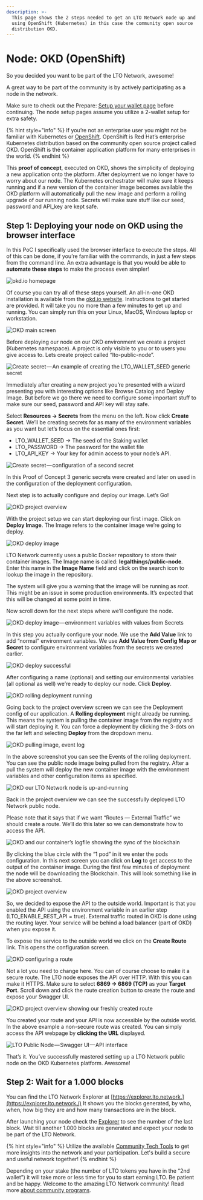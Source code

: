 ```yaml
---
description: >-
  This page shows the 2 steps needed to get an LTO Network node up and running
  using OpenShift (Kubernetes) in this case the community open source
  distribution OKD.
---
```


# Node: OKD \(OpenShift\)

So you decided you want to be part of the LTO Network, awesome!

A great way to be part of the community is by actively participating as a node in the network.

Make sure to check out the Prepare: [Setup your wallet page](../../tutorials/mining/prepare-setup-your-wallet.md) before continuing. The node setup pages assume you utilize a 2-wallet setup for extra safety.

{% hint style="info" %}
If you’re not an enterprise user you might not be familiar with Kubernetes or [OpenShift](https://www.openshift.com/). OpenShift is Red Hat’s enterprise Kubernetes distribution based on the community open source project called OKD. OpenShift is thé container application platform for many enterprises in the world.
{% endhint %}

This **proof of concept**, executed on OKD, shows the simplicity of deploying a new application onto the platform. After deployment we no longer have to worry about our node. The Kubernetes orchestrator will make sure it keeps running and if a new version of the container image becomes available the OKD platform will automatically pull the new image and perform a rolling upgrade of our running node. Secrets will make sure stuff like our seed, password and API\_key are kept safe.

## **Step 1: Deploying your node on OKD using the browser interface**

In this PoC I specifically used the browser interface to execute the steps. All of this can be done, if you’re familiar with the commands, in just a few steps from the command line. An extra advantage is that you would be able to **automate these steps** to make the process even simpler!

![okd.io homepage](https://cdn-images-1.medium.com/max/1600/1*BgZgfqi4DJFQ8yVIiU5Y0w.png)

Of course you can try all of these steps yourself. An all-in-one OKD installation is available from the [okd.io website](https://www.okd.io/). Instructions to get started are provided. It will take you no more than a few minutes to get up and running. You can simply run this on your Linux, MacOS, Windows laptop or workstation.

![OKD main screen](https://cdn-images-1.medium.com/max/2400/1*5S8F0sBmuinjt6eQSJSr8A.png)

Before deploying our node on our OKD environment we create a project \(Kubernetes namespace\). A project is only visible to you or to users you give access to. Lets create project called “lto-public-node”.

![Create secret&#x200A;&#x2014;&#x200A;An example of creating the LTO\_WALLET\_SEED generic secret](https://cdn-images-1.medium.com/max/2400/1*iWY-l3RUB86KhzSOlsv90g.png)

Immediately after creating a new project you’re presented with a wizard presenting you with interesting options like Browse Catalog and Deploy Image. But before we go there we need to configure some important stuff to make sure our seed, password and API key will stay safe.

Select **Resources → Secrets** from the menu on the left. Now click **Create Secret**. We’ll be creating secrets for as many of the environment variables as you want but let’s focus on the essential ones first:

* LTO\_WALLET\_SEED → The seed of the Staking wallet
* LTO\_PASSWORD → The password for the wallet file
* LTO\_API\_KEY → Your key for admin access to your node’s API.

![Create secret&#x200A;&#x2014;&#x200A;configuration of a second secret](https://cdn-images-1.medium.com/max/2400/1*2O806UO70R7ZncMi6fG5lA.png)

In this Proof of Concept 3 generic secrets were created and later on used in the configuration of the deployment configuration.

Next step is to actually configure and deploy our image. Let’s Go!

![OKD project overview](https://cdn-images-1.medium.com/max/2400/1*_ccSBHLdWfSiVcsZ8DVB0Q.png)

With the project setup we can start deploying our first image. Click on **Deploy Image**. The Image refers to the container image we’re going to deploy.

![OKD deploy image](https://cdn-images-1.medium.com/max/2400/1*LSl5xg9VM0Ot3amOquYFEg.png)

LTO Network currently uses a public Docker repository to store their container images. The Image name is called: **legalthings/public-node**. Enter this name in the **Image Name** field and click on the search icon to lookup the image in the repository.

The system will give you a warning that the image will be running as _root_. This might be an issue in some production environments. It’s expected that this will be changed at some point in time.

Now scroll down for the next steps where we’ll configure the node.

![OKD deploy image&#x200A;&#x2014;&#x200A;environment variables with values from Secrets](https://cdn-images-1.medium.com/max/2400/1*696-5_TeVJv5Eiml8P4KPw.png)

In this step you actually configure your node. We use the **Add Value** link to add “normal” environment variables. We use **Add Value from Config Map or Secret** to configure environment variables from the secrets we created earlier.

![OKD deploy successful](https://cdn-images-1.medium.com/max/2400/1*s2rZiU6hhSveC12H6_h-BA.png)

After configuring a name \(optional\) and setting our environmental variables \(all optional as well\) we’re ready to deploy our node. Click **Deploy**.

![OKD rolling deployment running](https://cdn-images-1.medium.com/max/2400/1*ym6jXfifugDokZx0x1WOPQ.png)

Going back to the project overview screen we can see the Deployment config of our application. A **Rolling deployment** might already be running. This means the system is pulling the container image from the registry and will start deploying it. You can force a deployment by clicking the 3-dots on the far left and selecting **Deploy** from the dropdown menu.

![OKD pulling image, event log](https://cdn-images-1.medium.com/max/2400/1*SuAYIME8bvOqhzVZoobNAQ.png)

In the above screenshot you can see the Events of the rolling deployment. You can see the public node image being pulled from the registry. After a pull the system will deploy the new container image with the environment variables and other configuration items as specified.

![OKD our LTO Network node is up-and-running](https://cdn-images-1.medium.com/max/2400/1*g2E30kF9_fLciROt-0Ax8g.png)

Back in the project overview we can see the successfully deployed LTO Network public node.

Please note that it says that if we want “Routes — External Traffic” we should create a route. We’ll do this later so we can demonstrate how to access the API.

![OKD and our container&#x2019;s logfile showing the sync of the blockchain](https://cdn-images-1.medium.com/max/2400/1*OpbkLkxVfzns32BIhghOVg.png)

By clicking the blue circle with the “1 pod” in it we enter the pods configuration. In this next screen you can click on **Log** to get access to the output of the container image. During the first few minutes of deployment the node will be downloading the Blockchain. This will look something like in the above screenshot.

![OKD project overview](https://cdn-images-1.medium.com/max/2400/1*VpvR8_T0G4By1cl3lY7A-Q.png)

So, we decided to expose the API to the outside world. Important is that you enabled the API using the environment variable in an earlier step \(LTO\_ENABLE\_REST\_API = true\). External traffic routed in OKD is done using the routing layer. Your service will be behind a load balancer \(part of OKD\) when you expose it.

To expose the service to the outside world we click on the **Create Route** link. This opens the configuration screen.

![OKD configuring a route](https://cdn-images-1.medium.com/max/2400/1*d5izklJKxyHxvgrYikM4wg.png)

Not a lot you need to change here. You can of course choose to make it a secure route. The LTO node exposes the API over HTTP. With this you can make it HTTPS. Make sure to select **6869 → 6869 \(TCP\)** as your **Target Port**. Scroll down and click the route creation button to create the route and expose your Swagger UI.

![OKD project overview showing our freshly created route](https://cdn-images-1.medium.com/max/2400/1*c8IdeKm4EsD4KZLO1tkRpg.png)

You created your route and your API is now accessible by the outside world. In the above example a non-secure route was created. You can simply access the API webpage by **clicking the URL** displayed.

![LTO Public Node&#x200A;&#x2014;&#x200A;Swagger UI&#x200A;&#x2014;&#x200A;API interface](https://cdn-images-1.medium.com/max/2400/1*b45meSXK79BvGybyWQhx1Q.png)

That’s it. You’ve successfully mastered setting up a LTO Network public node on the OKD Kubernetes platform. Awesome!

## **Step 2: Wait for a 1.000 blocks**

You can find the LTO Network Explorer at [https://explorer.lto.network.](https://explorer.lto.network./) It shows you the blocks generated, by who, when, how big they are and how many transactions are in the block.

After launching your node check the [Explorer](https://explorer.lto.network) to see the number of the last block. Wait till another 1.000 blocks are generated and expect your node to be part of the LTO Network.

{% hint style="info" %}
Utilize the available [Community Tech Tools](https://blog.lto.network/distributed-workforce-community-dao-level-up/#tech-lab) to get more insights into the network and your participation. Let's build a secure and useful network together!
{% endhint %}

Depending on your stake \(the number of LTO tokens you have in the “2nd wallet”\) it will take more or less time for you to start earning LTO. Be patient and be happy. Welcome to the amazing LTO Network community! Read more [about community programs](https://blog.lto.network/distributed-workforce-community-dao-level-up/).

